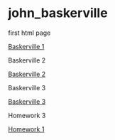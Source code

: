 # john_baskerville

first html page

[Baskerville 1](https://lallsopp.github.io/john_baskerville/baskerville1.html)

Baskerville 2

[Baskerville 2](https://lallsopp.github.io/john_baskerville/Baskerville2.html)

Baskerville 3

[Baskerville 3](https://lallsopp.github.io/john_baskerville/baskerville3.html)

Homework 3

[Homework 1](https://lallsopp.github.io/john_baskerville/Homework1.html)